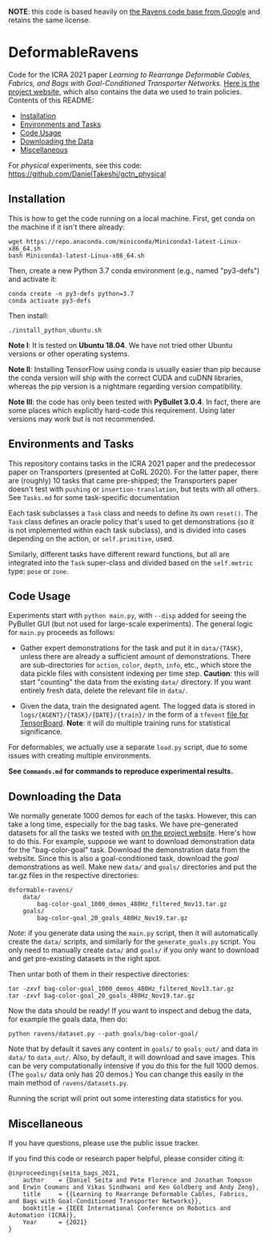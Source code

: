 **NOTE**: this code is based heavily on [the Ravens code base from Google][6]
and retains the same license.

# DeformableRavens

Code for the ICRA 2021 paper *Learning to Rearrange Deformable Cables, Fabrics, and Bags
with Goal-Conditioned Transporter Networks*. [Here is the project website][5],
which also contains the data we used to train policies.  Contents of this
README:

- [Installation](#installation)
- [Environments and Tasks](#environments-and-tasks)
- [Code Usage](#code-usage)
- [Downloading the Data](#downloading-the-data)
- [Miscellaneous](#miscellaneous)

For *physical* experiments, see this code: https://github.com/DanielTakeshi/gctn_physical


## Installation

This is how to get the code running on a local machine. First, get conda on the
machine if it isn't there already:

```
wget https://repo.anaconda.com/miniconda/Miniconda3-latest-Linux-x86_64.sh
bash Miniconda3-latest-Linux-x86_64.sh
```

Then, create a new Python 3.7 conda environment (e.g., named "py3-defs") and
activate it:

```
conda create -n py3-defs python=3.7
conda activate py3-defs
```

Then install:

```
./install_python_ubuntu.sh
```

**Note I**: It is tested on **Ubuntu 18.04**. We have not tried other Ubuntu
versions or other operating systems.

**Note II**: Installing TensorFlow using conda is usually easier than pip
because the conda version will ship with the correct CUDA and cuDNN libraries,
whereas the pip version is a nightmare regarding version compatibility.

**Note III**: the code has only been tested with **PyBullet 3.0.4**. In fact,
there are some places which explicitly hard-code this requirement. Using later
versions may work but is not recommended.

## Environments and Tasks

This repository contains tasks in the ICRA 2021 paper and the predecessor
paper on Transporters (presented at CoRL 2020). For the latter paper, there are
(roughly) 10 tasks that came pre-shipped; the Transporters paper doesn't test
with `pushing` or `insertion-translation`, but tests with all others. See
`Tasks.md` for some task-specific documentation

Each task subclasses a `Task` class and needs to define its own `reset()`. The
`Task` class defines an oracle policy that's used to get demonstrations (so it
is not implemented within each task subclass), and is divided into cases
depending on the action, or `self.primitive`, used.

Similarly, different tasks have different reward functions, but all are
integrated into the `Task` super-class and divided based on the `self.metric`
type: `pose` or `zone`.

## Code Usage

Experiments start with `python main.py`, with `--disp` added for seeing the
PyBullet GUI (but not used for large-scale experiments). The general logic for
`main.py` proceeds as follows:

- Gather expert demonstrations for the task and put it in `data/{TASK}`, unless
  there are already a sufficient amount of demonstrations. There are
  sub-directories for `action`, `color`, `depth`, `info`, etc., which store the
  data pickle files with consistent indexing per time step. **Caution**: this
  will start "counting" the data from the existing `data/` directory. If you
  want entirely fresh data, delete the relevant file in `data/`.

- Given the data, train the designated agent. The logged data is stored in
  `logs/{AGENT}/{TASK}/{DATE}/{train}/` in the form of a `tfevent` [file for
  TensorBoard][4]. **Note**: it will do multiple training runs for statistical
  significance.

For deformables, we actually use a separate `load.py` script, due to some
issues with creating multiple environments.

**See `Commands.md` for commands to reproduce experimental results.**

## Downloading the Data

We normally generate 1000 demos for each of the tasks. However, this can take a
long time, especially for the bag tasks. We have pre-generated datasets for all
the tasks we tested with [on the project website][5]. Here's how to do this.
For example, suppose we want to download demonstration data for the
"bag-color-goal" task. Download the demonstration data from the website. Since
this is also a goal-conditioned task, download the *goal* demonstrations as
well. Make new `data/` and `goals/` directories and put the tar.gz files in the
respective directories:

```
deformable-ravens/
    data/
        bag-color-goal_1000_demos_480Hz_filtered_Nov13.tar.gz
    goals/
        bag-color-goal_20_goals_480Hz_Nov19.tar.gz
```

*Note*: if you generate data using the `main.py` script, then it will
automatically create the `data/` scripts, and similarly for the
`generate_goals.py` script. You only need to manually create `data/` and
`goals/` if you only want to download and get pre-existing datasets in the
right spot.

Then untar both of them in their respective directories:

```
tar -zxvf bag-color-goal_1000_demos_480Hz_filtered_Nov13.tar.gz
tar -zxvf bag-color-goal_20_goals_480Hz_Nov19.tar.gz
```

Now the data should be ready! If you want to inspect and debug the data, for
example the goals data, then do:

```
python ravens/dataset.py --path goals/bag-color-goal/
```

Note that by default it saves any content in `goals/` to `goals_out/` and data
in `data/` to `data_out/`. Also, by default, it will download and save images.
This can be very computationally intensive if you do this for the full 1000
demos. (The `goals/` data only has 20 demos.) You can change this easily in the
main method of `ravens/datasets.py`.

Running the script will print out some interesting data statistics for you.


## Miscellaneous

If you have questions, please use the public issue tracker.

If you find this code or research paper helpful, please consider citing it:

```
@inproceedings{seita_bags_2021,
    author    = {Daniel Seita and Pete Florence and Jonathan Tompson and Erwin Coumans and Vikas Sindhwani and Ken Goldberg and Andy Zeng},
    title     = {{Learning to Rearrange Deformable Cables, Fabrics, and Bags with Goal-Conditioned Transporter Networks}},
    booktitle = {IEEE International Conference on Robotics and Automation (ICRA)},
    Year      = {2021}
}
```

[1]:https://www.tensorflow.org/hub/installation
[2]:https://github.com/tensorflow/addons/issues/1132
[3]:https://partner-code.googlesource.com/project-reach/+/75459a560ea9ae4b9d7283ef39d4a4d99598ab81
[4]:https://stackoverflow.com/a/56537286/3287820
[5]:https://berkeleyautomation.github.io/bags/
[6]:https://github.com/google-research/ravens
